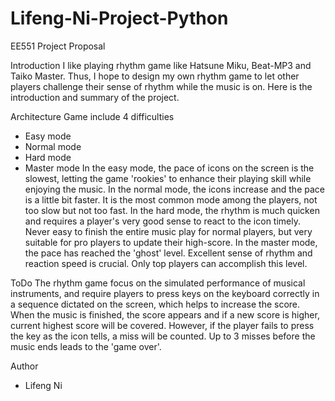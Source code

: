 # Lifeng-Ni-Project-Python
EE551 Project Proposal

Introduction
I like playing rhythm game like Hatsune Miku, Beat-MP3 and Taiko Master. Thus, I hope to design my own rhythm game to let other players challenge their sense of rhythm while the music is on.
Here is the introduction and summary of the project.

Architecture
Game include 4 difficulties
* Easy mode
* Normal mode
* Hard mode
* Master mode
In the easy mode, the pace of icons on the screen is the slowest, letting the game 'rookies' to enhance their playing skill while enjoying the music.
In the normal mode, the icons increase and the pace is a little bit faster. It is the most common mode among the players, not too slow but not too fast.
In the hard mode, the rhythm is much quicken and requires a player's very good sense to react to the icon timely. Never easy to finish the entire music play for normal players, but very suitable for pro players to update their high-score.
In the master mode, the pace has reached the 'ghost' level. Excellent sense of rhythm and reaction speed is crucial. Only top players can accomplish this level.

ToDo
The rhythm game focus on the simulated performance of musical instruments, and require players to press keys on the keyboard correctly in a sequence dictated on the screen, which helps to increase the score. When the music is finished, the score appears and if a new score is higher, current highest score will be covered. 
However, if the player fails to press the key as the icon tells, a miss will be counted. Up to 3 misses before the music ends leads to the 'game over'.

Author
* Lifeng Ni

